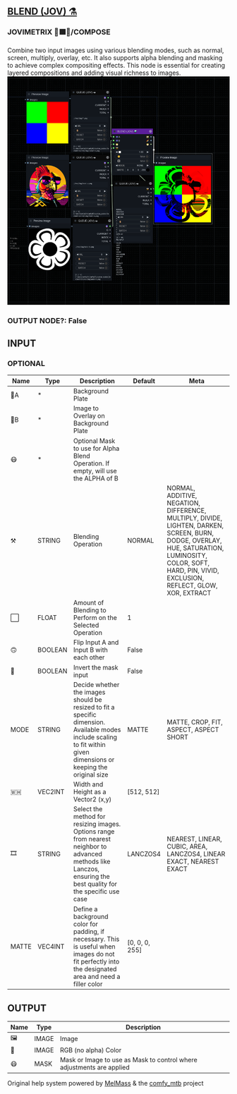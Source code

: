 [BLEND (JOV) ⚗️](https://github.com/Amorano/Jovimetrix-examples/blob/master/node/BLEND/BLEND.md)
------------------------------------------------------------------------------------------------
### JOVIMETRIX 🔺🟩🔵/COMPOSE
  
Combine two input images using various blending modes, such as normal, screen, multiply, overlay, etc. It also supports alpha blending and masking to achieve complex compositing effects. This node is essential for creating layered compositions and adding visual richness to images.  
![BLEND](https://raw.githubusercontent.com/Amorano/Jovimetrix-examples/master/node/BLEND/BLEND.png)
### OUTPUT NODE?: False
INPUT
-----
### OPTIONAL
| Name | Type | Description | Default | Meta |
| --- | --- | --- | --- | --- |
| 👾A | \* | Background Plate |  |  |
| 👾B | \* | Image to Overlay on Background Plate |  |  |
| 😷 | \* | Optional Mask to use for Alpha Blend Operation. If empty, will use the ALPHA of B |  |  |
| ⚒️ | STRING | Blending Operation | NORMAL | NORMAL, ADDITIVE, NEGATION, DIFFERENCE, MULTIPLY, DIVIDE, LIGHTEN, DARKEN, SCREEN, BURN, DODGE, OVERLAY, HUE, SATURATION, LUMINOSITY, COLOR, SOFT, HARD, PIN, VIVID, EXCLUSION, REFLECT, GLOW, XOR, EXTRACT |
| ⬜ | FLOAT | Amount of Blending to Perform on the Selected Operation | 1 |  |
| 🙃 | BOOLEAN | Flip Input A and Input B with each other | False |  |
| 🔳 | BOOLEAN | Invert the mask input | False |  |
| MODE | STRING | Decide whether the images should be resized to fit a specific dimension. Available modes include scaling to fit within given dimensions or keeping the original size | MATTE | MATTE, CROP, FIT, ASPECT, ASPECT SHORT |
| 🇼🇭 | VEC2INT | Width and Height as a Vector2 (x,y) | [512, 512] |  |
| 🎞️ | STRING | Select the method for resizing images. Options range from nearest neighbor to advanced methods like Lanczos, ensuring the best quality for the specific use case | LANCZOS4 | NEAREST, LINEAR, CUBIC, AREA, LANCZOS4, LINEAR EXACT, NEAREST EXACT |
| MATTE | VEC4INT | Define a background color for padding, if necessary. This is useful when images do not fit perfectly into the designated area and need a filler color | [0, 0, 0, 255] |  |
OUTPUT
------
| Name | Type | Description |
| --- | --- | --- |
| 🖼️ | IMAGE | Image |
| 🌈 | IMAGE | RGB (no alpha) Color |
| 😷 | MASK | Mask or Image to use as Mask to control where adjustments are applied |
Original help system powered by [MelMass](https://github.com/melMass) & the [comfy\_mtb](https://github.com/melMass/comfy_mtb) project